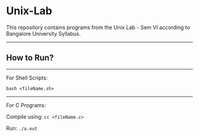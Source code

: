 # Unix-Lab
This repository contains programs from the Unix Lab - Sem VI according to Bangalore University Syllabus.

---

**How to Run?**
---

---
For Shell Scripts:

`bash <fileName.sh>`

---

For C Programs:

Compile using: `cc <fileName.c>`

Run: `./a.out`